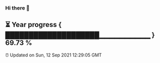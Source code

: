 ### Hi there 👋
⏳ Year progress { ████████████████████▁▁▁▁▁▁▁▁▁▁ } 69.73 %
---
⏰ Updated on Sun, 12 Sep 2021 12:29:05 GMT
